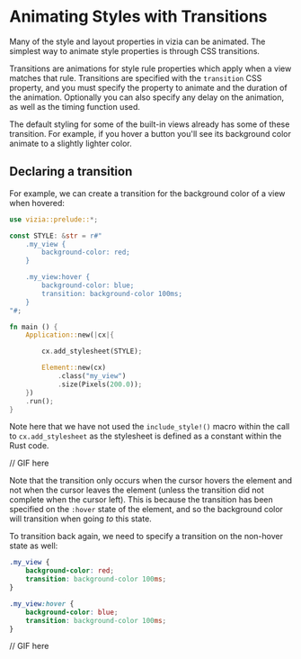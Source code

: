 # Animating Styles with Transitions

Many of the style and layout properties in vizia can be animated. The simplest way to animate style properties is through CSS transitions. 

Transitions are animations for style rule properties which apply when a view matches that rule. Transitions are specified with the `transition` CSS property, and you must specify the property to animate and the duration of the animation. Optionally you can also specify any delay on the animation, as well as the timing function used.

The default styling for some of the built-in views already has some of these transition. For example, if you hover a button you'll see its background color animate to a slightly lighter color.


## Declaring a transition
For example, we can create a transition for the background color of a view when hovered:

```rust
use vizia::prelude::*;

const STYLE: &str = r#"
    .my_view {
        background-color: red;
    }

    .my_view:hover {
        background-color: blue;
        transition: background-color 100ms;
    }
"#;

fn main () {
    Application::new(|cx|{

        cx.add_stylesheet(STYLE);

        Element::new(cx)
            .class("my_view")
            .size(Pixels(200.0));
    })
    .run();
}

```

Note here that we have not used the `include_style!()` macro within the call to `cx.add_stylesheet` as the stylesheet is defined as a constant within the Rust code.

// GIF here

Note that the transition only occurs when the cursor hovers the element and not when the cursor leaves the element (unless the transition did not complete when the cursor left). This is because the transition has been specified on the `:hover` state of the element, and so the background color will transition when going *to* this state.

To transition back again, we need to specify a transition on the non-hover state as well:

```css
.my_view {
    background-color: red;
    transition: background-color 100ms;
}

.my_view:hover {
    background-color: blue;
    transition: background-color 100ms;
}
```

// GIF here
